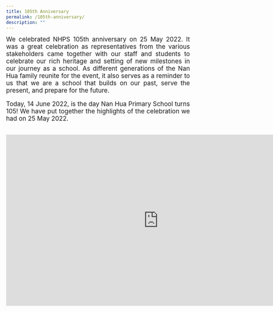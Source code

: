 ```yaml
---
title: 105th Anniversary
permalink: /105th-anniversary/
description: ""
---
```

<div style="text-align: justify;"><span style="font-size: 1.0625rem;">We celebrated NHPS 105th anniversary on 25 May 2022. It was a great celebration as representatives from the various stakeholders came together with our staff and students to celebrate our rich heritage and setting of new milestones in our journey as a school. As different generations of the Nan Hua family reunite for the event, it also serves as a reminder to us that we are a school that builds on our past, serve the present, and prepare for the future.</span>
</div>
<div style="text-align: justify;"><br>
</div>
<div style="text-align: justify;"><span style="font-size: 1.0625rem;">Today, 14 June 2022, is the day Nan Hua Primary School turns 105! We have put together the highlights of the celebration we had on 25 May 2022.</span>
</div><br>&nbsp; &nbsp;&nbsp;<iframe allowfullscreen="" allow="accelerometer; autoplay; clipboard-write; encrypted-media; gyroscope; picture-in-picture" frameborder="0" title="YouTube video player" src="https://www.youtube.com/embed/VwN24GOrdlc" height="469" width="834"></iframe>